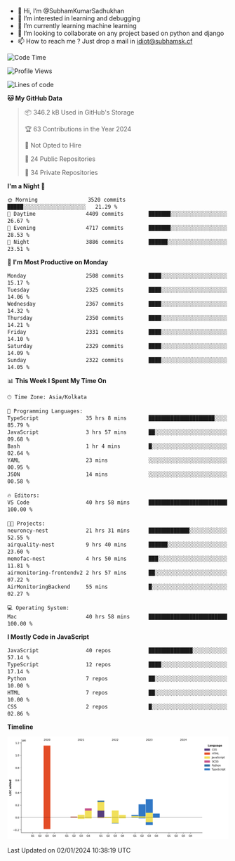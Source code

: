 - 👋 Hi, I’m @SubhamKumarSadhukhan
- 👀 I’m interested in learning and debugging
- 🌱 I’m currently learning machine learning
- 💞️ I’m looking to collaborate on any project based on python and django
- 📫 How to reach me ?
      Just drop a mail in idiot@subhamsk.cf

<!---
SubhamKumarSadhukhan/SubhamKumarSadhukhan is a ✨ special ✨ repository because its `README.md` (this file) appears on your GitHub profile.
You can click the Preview link to take a look at your changes.
--->


<!--START_SECTION:waka-->
![Code Time](http://img.shields.io/badge/Code%20Time-1%2C828%20hrs%2039%20mins-blue)

![Profile Views](http://img.shields.io/badge/Profile%20Views-0-blue)

![Lines of code](https://img.shields.io/badge/From%20Hello%20World%20I%27ve%20Written-2.4%20million%20lines%20of%20code-blue)

**🐱 My GitHub Data** 

> 📦 346.2 kB Used in GitHub's Storage 
 > 
> 🏆 63 Contributions in the Year 2024
 > 
> 🚫 Not Opted to Hire
 > 
> 📜 24 Public Repositories 
 > 
> 🔑 34 Private Repositories 
 > 
**I'm a Night 🦉** 

```text
🌞 Morning                3520 commits        █████░░░░░░░░░░░░░░░░░░░░   21.29 % 
🌆 Daytime                4409 commits        ███████░░░░░░░░░░░░░░░░░░   26.67 % 
🌃 Evening                4717 commits        ███████░░░░░░░░░░░░░░░░░░   28.53 % 
🌙 Night                  3886 commits        ██████░░░░░░░░░░░░░░░░░░░   23.51 % 
```
📅 **I'm Most Productive on Monday** 

```text
Monday                   2508 commits        ████░░░░░░░░░░░░░░░░░░░░░   15.17 % 
Tuesday                  2325 commits        ████░░░░░░░░░░░░░░░░░░░░░   14.06 % 
Wednesday                2367 commits        ████░░░░░░░░░░░░░░░░░░░░░   14.32 % 
Thursday                 2350 commits        ████░░░░░░░░░░░░░░░░░░░░░   14.21 % 
Friday                   2331 commits        ████░░░░░░░░░░░░░░░░░░░░░   14.10 % 
Saturday                 2329 commits        ████░░░░░░░░░░░░░░░░░░░░░   14.09 % 
Sunday                   2322 commits        ████░░░░░░░░░░░░░░░░░░░░░   14.05 % 
```


📊 **This Week I Spent My Time On** 

```text
🕑︎ Time Zone: Asia/Kolkata

💬 Programming Languages: 
TypeScript               35 hrs 8 mins       █████████████████████░░░░   85.79 % 
JavaScript               3 hrs 57 mins       ██░░░░░░░░░░░░░░░░░░░░░░░   09.68 % 
Bash                     1 hr 4 mins         █░░░░░░░░░░░░░░░░░░░░░░░░   02.64 % 
YAML                     23 mins             ░░░░░░░░░░░░░░░░░░░░░░░░░   00.95 % 
JSON                     14 mins             ░░░░░░░░░░░░░░░░░░░░░░░░░   00.58 % 

🔥 Editors: 
VS Code                  40 hrs 58 mins      █████████████████████████   100.00 % 

🐱‍💻 Projects: 
neuroncy-nest            21 hrs 31 mins      █████████████░░░░░░░░░░░░   52.55 % 
airquality-nest          9 hrs 40 mins       ██████░░░░░░░░░░░░░░░░░░░   23.60 % 
memofac-nest             4 hrs 50 mins       ███░░░░░░░░░░░░░░░░░░░░░░   11.81 % 
airmonitoring-frontendv2 2 hrs 57 mins       ██░░░░░░░░░░░░░░░░░░░░░░░   07.22 % 
AirMonitoringBackend     55 mins             █░░░░░░░░░░░░░░░░░░░░░░░░   02.27 % 

💻 Operating System: 
Mac                      40 hrs 58 mins      █████████████████████████   100.00 % 
```

**I Mostly Code in JavaScript** 

```text
JavaScript               40 repos            ██████████████░░░░░░░░░░░   57.14 % 
TypeScript               12 repos            ████░░░░░░░░░░░░░░░░░░░░░   17.14 % 
Python                   7 repos             ██░░░░░░░░░░░░░░░░░░░░░░░   10.00 % 
HTML                     7 repos             ██░░░░░░░░░░░░░░░░░░░░░░░   10.00 % 
CSS                      2 repos             █░░░░░░░░░░░░░░░░░░░░░░░░   02.86 % 
```



**Timeline**

![Lines of Code chart](https://raw.githubusercontent.com/SubhamKumarSadhukhan/SubhamKumarSadhukhan/main/assets/bar_graph.png)


 Last Updated on 02/01/2024 10:38:19 UTC
<!--END_SECTION:waka-->
